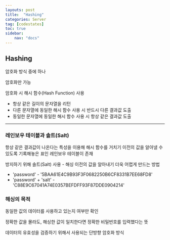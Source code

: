 ```yaml
---
layouts: post
title:  "Hashing"
categories: Server
tag: [codestates]
toc: true
sidebar:
    nav: "docs"
---
```


## Hashing

암호화 방식 중에 하나

암호화만 가능

암호화 시 해시 함수(Hash Function) 사용
- 항상 같은 길이의 문자열을 리턴
- 다른 문자열에 동일한 해시 함수 사용 시 반드시 다른 결과값 도출
- 동일한 문자열에 동일한 해시 함수 사용 시 항상 같은 결과값 도출

---

### 레인보우 테이블과 솔트(Salt)

항상 같은 결과값이 나온다는 특성을 이용해 해시 함수를 거치기 이전의 값을 알아낼 수 있도록 기록해놓은 표인 레인보우 테이블이 존재

방지하기 위해 솔트(Salt) 사용 - 해싱 이전의 값을 알아내기 더욱 어렵게 만드는 방법

- 'password' - '5BAA61E4C9B93F3F0682250B6CF8331B7EE68FD8'
- 'password' + 'salt' - 'C88E9C67041A74E0357BEFDFF93F87DDE0904214'

### 해싱의 목적

동일한 값의 데이터를 사용하고 있는지 여부만 확인

정확한 값을 몰라도, 해싱한 값이 일치한다면 정확한 비밀번호를 입력했다는 뜻

데이터의 유효성을 검증하기 위해서 사용되는 단방향 암호화 방식